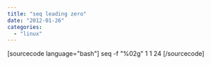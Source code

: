 ```yaml
---
title: "seq leading zero"
date: "2012-01-26"
categories: 
  - "linux"
---
```


\[sourcecode language="bash"\] seq -f "%02g" 1 1 24 \[/sourcecode\]
